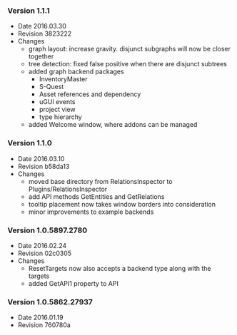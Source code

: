 ### Version 1.1.1
* Date 2016.03.30
* Revision 3823222
* Changes
	* graph layout: increase gravity. disjunct subgraphs will now be closer together
	* tree detection: fixed false positive when there are disjunct subtrees
	* added graph backend packages 
		* InventoryMaster
		* S-Quest
		* Asset references and dependency
		* uGUI events
		* project view
		* type hierarchy
	* added Welcome window, where addons can be managed

### Version 1.1.0 
* Date 2016.03.10
* Revision b58da13
* Changes
	* moved base directory from RelationsInspector to Plugins/RelationsInspector
	* add API methods GetEntities and GetRelations
	* tooltip placement now takes window borders into consideration
	* minor improvements to example backends

### Version 1.0.5897.2780
* Date 2016.02.24
* Revision 02c0305
* Changes
	* ResetTargets now also accepts a backend type along with the targets
	* added GetAPI1 property to API

### Version 1.0.5862.27937
* Date 2016.01.19
* Revision 760780a